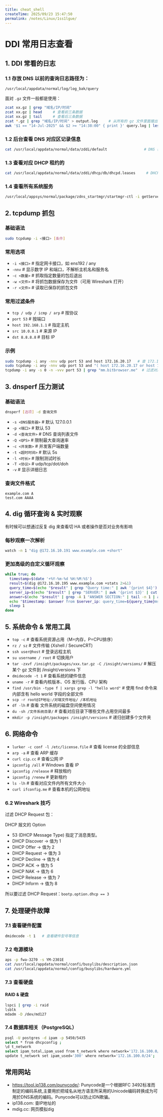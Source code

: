 ```yaml
---
title: cheat_shell
createTime: 2025/09/23 15:47:50
permalink: /notes/Linux/1ss1lgue/
---
```

# DDI 常用日志查看

## 1. DDI 常看的日志

### 1.1 存放 DNS 以前的查询日志路径为：
```
/usr/local/appdata/normal/log/log_bak/query
```

面对 `.gz` 文件一般都是使用：

```bash
zcat xx.gz | grep "域名/IP/时间"
zcat xx.gz | head     # 查看前三条数据
zcat xx.gz | tail     # 查看后三条数据
zcat *.gz | grep "域名/IP/时间" > output.log     # 从所有的 gz 文件里面搜出符合的记录，存在事先创建好的 output.log 里面
awk '$1 == "14-Jul-2025" && $2 >= "14:38:00" { print }' query.log | less  # 对 query.log 日志进行额外处理
```

### 1.2 后台查看 DNS 对应区记录信息
```bash
cat /usr/local/appdata/normal/data/zddi/default                 # DNS 视图配置
```

### 1.3 查看对应 DHCP 租约的
```bash
cat /usr/local/appdata/normal/data/zddi/dhcp/db/dhcpd.leases     # DHCP 租约
```

### 1.4 查看所有系统服务
```bash
/usr/local/appsys/normal/package/zdns_startmgr/startmgr-ctl -i getServers      # 查看服务
```

## 2. tcpdump 抓包

### 基础语法
```bash
sudo tcpdump -i <接口> [条件]
```

### 常用选项
- `-i <接口>`     # 指定网卡接口，如 ens192 / any
- `-nnv`           # 显示数字 IP 和端口，不解析主机名和服务名
- `-c <数量>`      # 抓取指定数量的包后退出
- `-w <文件>`      # 将抓包数据保存为文件（可用 Wireshark 打开）
- `-r <文件>`      # 读取已保存的抓包文件

### 常用过滤条件
- `tcp / udp / icmp / arp`  # 按协议
- `port 53`                 # 按端口
- `host 192.168.1.1`        # 指定主机
- `src 10.0.0.1`            # 来源 IP
- `dst 8.8.8.8`             # 目标 IP

### 示例
```bash
sudo tcpdump -i any -nnv udp port 53 and host 172.16.20.17   # 查 172.16.20.17 这个 IP 发到 53 端口的
sudo tcpdump -i any -nnv udp port 53 and "( host 172.16.20.17 or host 172.16.10.194 )"
tcpdump -i any -s 0 -n -vvv port 53 | grep "mm.bitbrowser.me"  # 过滤对应域名的
```

## 3. dnsperf 压力测试

### 基础语法
```bash
dnsperf [选项] -d 查询文件
```

- `-s <DNS服务器>`   # 默认 127.0.0.1
- `-p <端口>`        # 默认 53
- `-d <查询文件>`    # DNS 查询列表文件
- `-Q <QPS>`         # 限制最大查询速率
- `-c <并发数>`      # 并发客户端数量
- `-t <超时时间>`    # 默认 5s
- `-l <时长>`        # 限制测试时长
- `-T <协议>`        # udp/tcp/dot/doh
- `-v`               # 显示详细日志

### 查询文件格式
```
example.com A
test.com AAAA
```

## 4. dig 循环查询 & 实时观察

有时候可以想通过反复 dig 来查看切 HA 或者操作是否对业务有影响

### 每秒观察一次解析
```bash
watch -n 1 "dig @172.16.10.191 www.example.com +short"
```

### 更加高级的自定义循环观察
```bash
while true; do
  timestamp=$(date '+%Y-%m-%d %H:%M:%S')
  result=$(dig @172.16.10.195 www.example.com +stats 2>&1)
  query_time=$(echo "$result" | grep "Query time:" | awk '{print $4}')
  server_ip=$(echo "$result" | grep "SERVER:" | awk '{print $3}' | cut -d'#' -f1)
  answer=$(echo "$result" | grep -A 1 "ANSWER SECTION:" | tail -n 1 | awk '{print $5}')
  echo "$timestamp: $answer from $server_ip: query_time=${query_time}ms"
  sleep 1
done
```

## 5. 系统命令 & 常用工具
- `top -c`                              # 查看系统资源占用（M=内存，P=CPU排序）
- `rz / sz`                          # 文件传输 (Xshell / SecureCRT)
- `ssh user@host`                # 登录远程主机
- `su username / root`          # 切换用户
- `tar -zxvf /insight/packages/xxx.tar.gz -C /insight/versions/`  # 解压某个 gz 文件到 /insight/versions 下
- `dmidecode -t 1`                  # 查看系统的硬件信息
- `uname -r`                          # 查看内核版本、OS 发行版、CPU 架构
- `find /usr/bin -type f | xargs grep -l "hello word"`    # 使用 find 命令来内部含有 hello world 字段的全部文件
- `scp -r root@IP地址:/对端文件地址/ /本机地址`
- `df -lh` # 查看 文件系统的磁盘空间使用情况
- `du -sh /文件系统目录/` # 查看对应目录下哪些文件占用空间最多
- `mkdir -p /insight/packages /insight/versions` # 递归创建多个文件夹


## 6. 网络命令
- `lurker -c conf -l /etc/license.file` # 查看 license 的全部信息
- `arp -a`       # 查看 ARP 缓存
- `curl cip.cc`   # 查看公网 IP
- `ipconfig /all`    # Windows 查看 IP
- `ipconfig /release` # 释放租约
- `ipconfig /renew`   # 更新租约
- `ls -lh`             # 查看对应文件内所有文件大小
- `curl ifconfig.me`   # 查看本机的公网地址

### 6.2 Wireshark 技巧

过滤 DHCP Request 包：

DHCP 报文的 Option
- 53 (DHCP Message Type) 指定了消息类型。
- DHCP Discover → 值为 1
- DHCP Offer → 值为 2
- DHCP Request → 值为 3
- DHCP Decline → 值为 4
- DHCP ACK → 值为 5
- DHCP NAK → 值为 6
- DHCP Release → 值为 7
- DHCP Inform → 值为 8

所以要过滤 DHCP Request：`bootp.option.dhcp == 3`

## 7. 处理硬件故障

### 7.1 查看硬件配置
```bash
dmidecode -t 1   # 查看硬件型号等信息
```

### 7.2 电源模块
```bash
aps -p fwa-3270 -s YM-2301E
cat /usr/local/appdata/normal/confi/busylibs/description.json
cat /usr/local/appdata/normal/config/busylibs/hardware.yml
```

### 7.3 查看硬盘

#### RAID & 硬盘
```bash
lspci | grep -i raid
lsblk
mdadm -D /dev/md127
```

### 7.4 数据库相关（PostgreSQL）
```bash
psql -U postgres -d ipam -p 5450/5435
select * from dhcpconfig ;
\d t_network
select ipam_total,ipam_used from t_network where network='172.16.100.0/24';
update t_network set ipam_used='300' where network='172.16.100.0/24';
```

## 常用网站

- https://tool.ip138.com/punycode/: Punycode是一个根据RFC 3492标准而制定的编码系统,主要用於把域名从地方语言所采用的Unicode编码转换成为可用於DNS系统的编码。Punycode可以防止IDN欺骗。
- ip138.com: 查IP地址的
- mdig.cc:   网页模拟dig